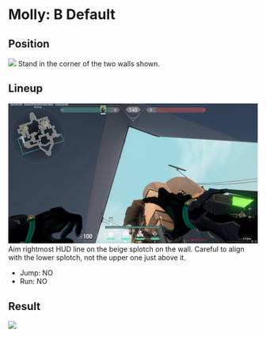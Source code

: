 # Molly: B Default

## Position
![](./position.png)
Stand in the corner of the two walls shown.

## Lineup
![](./lineup.png)
Aim rightmost HUD line on the beige splotch on the wall. Careful to align with
the lower splotch, not the upper one just above it.
* Jump: NO
* Run: NO

## Result
![](./result.png)
